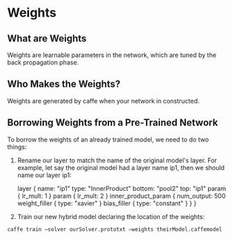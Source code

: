 # Weights

## What are Weights

Weights are learnable parameters in the network, which are tuned by the back propagation phase.

## Who Makes the Weights?

Weights are generated by caffe when your network in constructed.

## Borrowing Weights from a Pre-Trained Network

To borrow the weights of an already trained model, we need to do two things:

1. Rename our layer to match the name of the original model's layer.
For example, let say the original model had a layer name ip1, then we should name our layer ip1:


    layer {
      name: "ip1"
      type: "InnerProduct"
      bottom: "pool2"
      top: "ip1"
      param {
        lr_mult: 1
      }
      param {
        lr_mult: 2
      }
      inner_product_param {
        num_output: 500
        weight_filler {
          type: "xavier"
        }
        bias_filler {
          type: "constant"
        }
      }
    }

2. Train our new hybrid model declaring the location of the weights:

`caffe train —solver ourSolver.prototxt —weights theirModel.caffemodel`